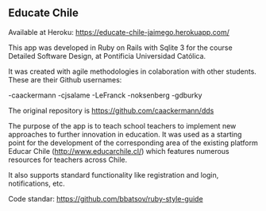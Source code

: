 
## Educate Chile ##

Available at Heroku: https://educate-chile-jaimego.herokuapp.com/

This app was developed in Ruby on Rails with Sqlite 3 for the course Detailed Software Design, at Pontificia Universidad Católica. 

It was created with agile methodologies in colaboration with other students. These are their Github usernames:

-caackermann
-cjsalame
-LeFranck
-noksenberg
-gdburky

The original repository is https://github.com/caackermann/dds

The purpose of the app is to teach school teachers to implement new approaches to further innovation in education. It was used as a starting point for the development of the corresponding area of the existing platform Educar Chile (http://www.educarchile.cl/) which features numerous resources for teachers across Chile.

It also supports standard functionality like registration and login, notifications, etc.

 Code standar: https://github.com/bbatsov/ruby-style-guide
